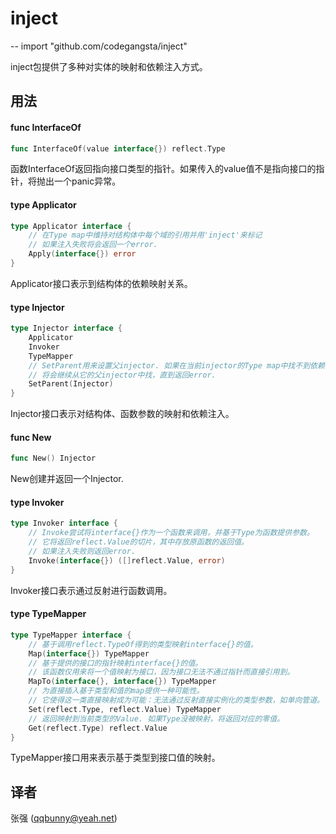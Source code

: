 # inject
--
    import "github.com/codegangsta/inject"

inject包提供了多种对实体的映射和依赖注入方式。

## 用法

#### func  InterfaceOf

```go
func InterfaceOf(value interface{}) reflect.Type
```
函数InterfaceOf返回指向接口类型的指针。如果传入的value值不是指向接口的指针，将抛出一个panic异常。

#### type Applicator

```go
type Applicator interface {
    // 在Type map中维持对结构体中每个域的引用并用'inject'来标记
    // 如果注入失败将会返回一个error.
    Apply(interface{}) error
}
```

Applicator接口表示到结构体的依赖映射关系。

#### type Injector

```go
type Injector interface {
    Applicator
    Invoker
    TypeMapper
    // SetParent用来设置父injector. 如果在当前injector的Type map中找不到依赖，
    // 将会继续从它的父injector中找，直到返回error.
    SetParent(Injector)
}
```

Injector接口表示对结构体、函数参数的映射和依赖注入。

#### func  New

```go
func New() Injector
```
New创建并返回一个Injector.

#### type Invoker

```go
type Invoker interface {
    // Invoke尝试将interface{}作为一个函数来调用，并基于Type为函数提供参数。
    // 它将返回reflect.Value的切片，其中存放原函数的返回值。
    // 如果注入失败则返回error.
    Invoke(interface{}) ([]reflect.Value, error)
}
```

Invoker接口表示通过反射进行函数调用。

#### type TypeMapper

```go
type TypeMapper interface {
    // 基于调用reflect.TypeOf得到的类型映射interface{}的值。
    Map(interface{}) TypeMapper
    // 基于提供的接口的指针映射interface{}的值。
    // 该函数仅用来将一个值映射为接口，因为接口无法不通过指针而直接引用到。
    MapTo(interface{}, interface{}) TypeMapper
    // 为直接插入基于类型和值的map提供一种可能性。
    // 它使得这一类直接映射成为可能：无法通过反射直接实例化的类型参数，如单向管道。
    Set(reflect.Type, reflect.Value) TypeMapper
    // 返回映射到当前类型的Value. 如果Type没被映射，将返回对应的零值。
    Get(reflect.Type) reflect.Value
}
```

TypeMapper接口用来表示基于类型到接口值的映射。


## 译者

张强 (qqbunny@yeah.net)